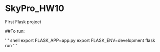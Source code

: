 # SkyPro_HW10
First Flask project

##To run:

'''
shell
export FLASK_APP=app.py
export FLASK_ENV=development
flask run
'''
